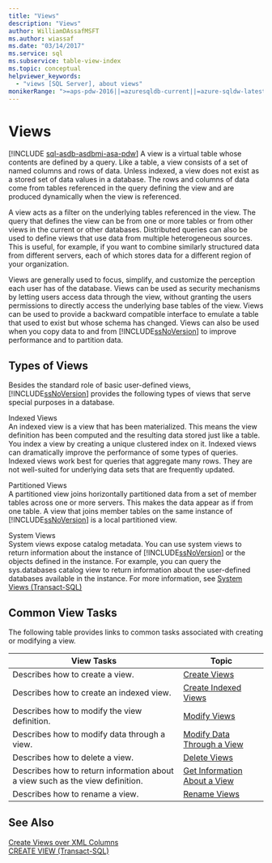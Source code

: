 ```yaml
---
title: "Views"
description: "Views"
author: WilliamDAssafMSFT
ms.author: wiassaf
ms.date: "03/14/2017"
ms.service: sql
ms.subservice: table-view-index
ms.topic: conceptual
helpviewer_keywords:
  - "views [SQL Server], about views"
monikerRange: ">=aps-pdw-2016||=azuresqldb-current||=azure-sqldw-latest||>=sql-server-2016||>=sql-server-linux-2017||=azuresqldb-mi-current"
---
```

# Views
[!INCLUDE [sql-asdb-asdbmi-asa-pdw](../../includes/applies-to-version/sql-asdb-asdbmi-asa-pdw.md)]
  A view is a virtual table whose contents are defined by a query. Like a table, a view consists of a set of named columns and rows of data. Unless indexed, a view does not exist as a stored set of data values in a database. The rows and columns of data come from tables referenced in the query defining the view and are produced dynamically when the view is referenced.  
  
 A view acts as a filter on the underlying tables referenced in the view. The query that defines the view can be from one or more tables or from other views in the current or other databases. Distributed queries can also be used to define views that use data from multiple heterogeneous sources. This is useful, for example, if you want to combine similarly structured data from different servers, each of which stores data for a different region of your organization.  
  
 Views are generally used to focus, simplify, and customize the perception each user has of the database. Views can be used as security mechanisms by letting users access data through the view, without granting the users permissions to directly access the underlying base tables of the view. Views can be used to provide a backward compatible interface to emulate a table that used to exist but whose schema has changed. Views can also be used when you copy data to and from [!INCLUDE[ssNoVersion](../../includes/ssnoversion-md.md)] to improve performance and to partition data.  
  
## Types of Views  
 Besides the standard role of basic user-defined views, [!INCLUDE[ssNoVersion](../../includes/ssnoversion-md.md)] provides the following types of views that serve special purposes in a database.  
  
 Indexed Views  
 An indexed view is a view that has been materialized. This means the view definition has been computed and the resulting data stored just like a table. You index a view by creating a unique clustered index on it. Indexed views can dramatically improve the performance of some types of queries. Indexed views work best for queries that aggregate many rows. They are not well-suited for underlying data sets that are frequently updated.  
  
 Partitioned Views  
 A partitioned view joins horizontally partitioned data from a set of member tables across one or more servers. This makes the data appear as if from one table. A view that joins member tables on the same instance of [!INCLUDE[ssNoVersion](../../includes/ssnoversion-md.md)] is a local partitioned view.  
  
 System Views  
 System views expose catalog metadata. You can use system views to return information about the instance of [!INCLUDE[ssNoVersion](../../includes/ssnoversion-md.md)] or the objects defined in the instance. For example, you can query the sys.databases catalog view to return information about the user-defined databases available in the instance. For more information, see [System Views &#40;Transact-SQL&#41;](../../t-sql/language-reference.md)  
  
## Common View Tasks  
 The following table provides links to common tasks associated with creating or modifying a view.  
  
|View Tasks|Topic|  
|----------------|-----------|  
|Describes how to create a view.|[Create Views](../../relational-databases/views/create-views.md)|  
|Describes how to create an indexed view.|[Create Indexed Views](../../relational-databases/views/create-indexed-views.md)|  
|Describes how to modify the view definition.|[Modify Views](../../relational-databases/views/modify-views.md)|  
|Describes how to modify data through a view.|[Modify Data Through a View](../../relational-databases/views/modify-data-through-a-view.md)|  
|Describes how to delete a view.|[Delete Views](../../relational-databases/views/delete-views.md)|  
|Describes how to return information about a view such as the view definition.|[Get Information About a View](../../relational-databases/views/get-information-about-a-view.md)|  
|Describes how to rename a view.|[Rename Views](../../relational-databases/views/rename-views.md)|  
  
## See Also  
 [Create Views over XML Columns](../../relational-databases/xml/create-views-over-xml-columns.md)   
 [CREATE VIEW &#40;Transact-SQL&#41;](../../t-sql/statements/create-view-transact-sql.md)  
  
